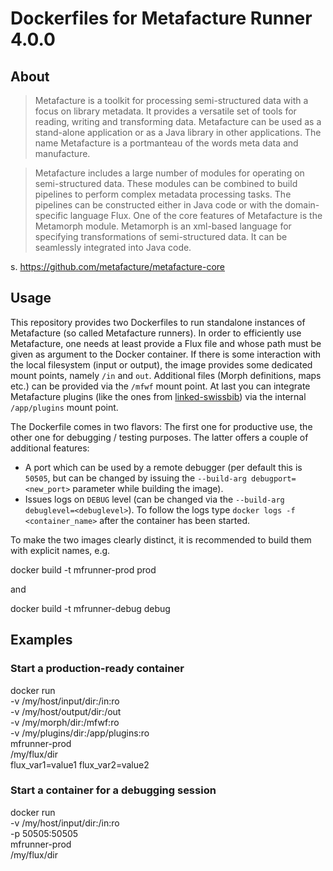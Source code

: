 # Dockerfiles for Metafacture Runner 4.0.0

## About

> Metafacture is a toolkit for processing semi-structured data with a focus on library metadata. It provides a versatile set of tools for reading, writing and transforming data. Metafacture can be used as a stand-alone application or as a Java library in other applications. The name Metafacture is a portmanteau of the words meta data and manufacture.

> Metafacture includes a large number of modules for operating on semi-structured data. These modules can be combined to build pipelines to perform complex metadata processing tasks. The pipelines can be constructed either in Java code or with the domain-specific language Flux. One of the core features of Metafacture is the Metamorph module. Metamorph is an xml-based language for specifying transformations of semi-structured data. It can be seamlessly integrated into Java code.

s. https://github.com/metafacture/metafacture-core

## Usage

This repository provides two Dockerfiles to run standalone instances of
Metafacture (so called Metafacture runners). In order to efficiently use
Metafacture, one needs at least provide a Flux file and whose path must be
given as argument to the Docker container. If there is some interaction with
the local filesystem (input or output), the image provides some dedicated
mount points, namely `/in` and `out`. Additional files (Morph definitions,
maps etc.) can be provided via the `/mfwf` mount point. At last you can
integrate Metafacture plugins (like the ones from
[linked-swissbib](https://github.com/linked-swissbib/swissbib-metafacture-commands))
via the internal `/app/plugins` mount point.

The Dockerfile comes in two flavors: The first one for productive use, the
other one for debugging / testing purposes. The latter offers a couple of
additional features:

- A port which can be used by a remote debugger (per default this is `50505`,
  but can be changed by issuing the `--build-arg debugport=<new_port>`
parameter while building the image).
- Issues logs on `DEBUG` level (can be changed via the `--build-arg
  debuglevel=<debuglevel>`). To follow the logs type `docker logs -f
<container_name>` after the container has been started.

To make the two images clearly distinct, it is recommended to build them
with explicit names, e.g.

  docker build -t mfrunner-prod prod

and

  docker build -t mfrunner-debug debug


## Examples

### Start a production-ready container

  docker run \
  -v /my/host/input/dir:/in:ro \
  -v /my/host/output/dir:/out \
  -v /my/morph/dir:/mfwf:ro \
  -v /my/plugins/dir:/app/plugins:ro \
  mfrunner-prod \
  /my/flux/dir \
  flux_var1=value1 flux_var2=value2

### Start a container for a debugging session

  docker run \
  -v /my/host/input/dir:/in:ro \
  -p 50505:50505 \
  mfrunner-prod \
  /my/flux/dir

